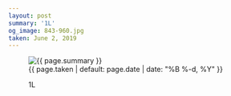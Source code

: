 ```yaml
---
layout: post
summary: '1L'
og_image: 843-960.jpg
taken: June 2, 2019
---
```


<figure class="post">
<img alt="{{ page.summary }}" sizes="(min-width: 700px) 50vw, calc(100vw - 2rem)" src="{{ site.assets_url }}/843-480.jpg" srcset="{{ site.assets_url }}/843-240.jpg 240w, {{ site.assets_url }}/843-480.jpg 480w, {{ site.assets_url }}/843-720.jpg 720w, {{ site.assets_url }}/843-960.jpg 960w"/>
<figcaption>
<time>{{ page.taken | default: page.date | date: "%B %-d, %Y" }}</time>
<p>1L</p>
</figcaption>
</figure>
